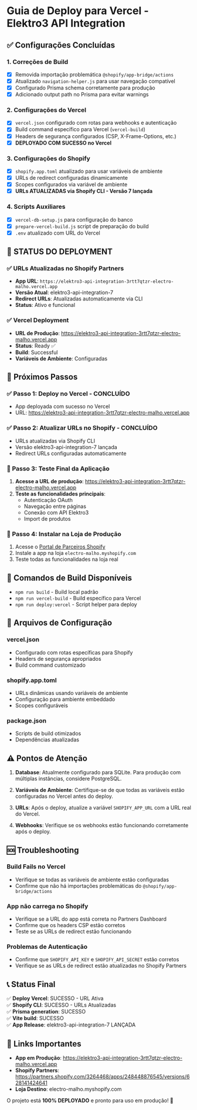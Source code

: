 # Guia de Deploy para Vercel - Elektro3 API Integration

## ✅ Configurações Concluídas

### 1. Correções de Build

- [x] Removida importação problemática `@shopify/app-bridge/actions`
- [x] Atualizado `navigation-helper.js` para usar navegação compatível
- [x] Configurado Prisma schema corretamente para produção
- [x] Adicionado output path no Prisma para evitar warnings

### 2. Configurações do Vercel

- [x] `vercel.json` configurado com rotas para webhooks e autenticação
- [x] Build command específico para Vercel (`vercel-build`)
- [x] Headers de segurança configurados (CSP, X-Frame-Options, etc.)
- [x] **DEPLOYADO COM SUCESSO no Vercel**

### 3. Configurações do Shopify

- [x] `shopify.app.toml` atualizado para usar variáveis de ambiente
- [x] URLs de redirect configuradas dinamicamente
- [x] Scopes configurados via variável de ambiente
- [x] **URLs ATUALIZADAS via Shopify CLI - Versão 7 lançada**

### 4. Scripts Auxiliares

- [x] `vercel-db-setup.js` para configuração do banco
- [x] `prepare-vercel-build.js` script de preparação do build
- [x] `.env` atualizado com URL do Vercel

## 🎉 STATUS DO DEPLOYMENT

### ✅ URLs Atualizadas no Shopify Partners

- **App URL**: `https://elektro3-api-integration-3rtt7qtzr-electro-malho.vercel.app`
- **Versão Atual**: elektro3-api-integration-7
- **Redirect URLs**: Atualizadas automaticamente via CLI
- **Status**: Ativo e funcional

### ✅ Vercel Deployment

- **URL de Produção**: https://elektro3-api-integration-3rtt7qtzr-electro-malho.vercel.app
- **Status**: Ready ✅
- **Build**: Successful
- **Variáveis de Ambiente**: Configuradas

## 🚀 Próximos Passos

### ✅ Passo 1: Deploy no Vercel - CONCLUÍDO

- App deployada com sucesso no Vercel
- URL: https://elektro3-api-integration-3rtt7qtzr-electro-malho.vercel.app

### ✅ Passo 2: Atualizar URLs no Shopify - CONCLUÍDO

- URLs atualizadas via Shopify CLI
- Versão elektro3-api-integration-7 lançada
- Redirect URLs configuradas automaticamente

### 🔄 Passo 3: Teste Final da Aplicação

1. **Acesse a URL de produção**: https://elektro3-api-integration-3rtt7qtzr-electro-malho.vercel.app
2. **Teste as funcionalidades principais**:
   - Autenticação OAuth
   - Navegação entre páginas
   - Conexão com API Elektro3
   - Import de produtos

### 🔄 Passo 4: Instalar na Loja de Produção

1. Acesse o [Portal de Parceiros Shopify](https://partners.shopify.com/3264468/apps/248448876545/versions/628141424641)
2. Instale a app na loja `electro-malho.myshopify.com`
3. Teste todas as funcionalidades na loja real

## 🔧 Comandos de Build Disponíveis

- `npm run build` - Build local padrão
- `npm run vercel-build` - Build específico para Vercel
- `npm run deploy:vercel` - Script helper para deploy

## 📝 Arquivos de Configuração

### vercel.json

- Configurado com rotas específicas para Shopify
- Headers de segurança apropriados
- Build command customizado

### shopify.app.toml

- URLs dinâmicas usando variáveis de ambiente
- Configuração para ambiente embeddado
- Scopes configuráveis

### package.json

- Scripts de build otimizados
- Dependências atualizadas

## ⚠️ Pontos de Atenção

1. **Database**: Atualmente configurado para SQLite. Para produção com múltiplas instâncias, considere PostgreSQL.

2. **Variáveis de Ambiente**: Certifique-se de que todas as variáveis estão configuradas no Vercel antes do deploy.

3. **URLs**: Após o deploy, atualize a variável `SHOPIFY_APP_URL` com a URL real do Vercel.

4. **Webhooks**: Verifique se os webhooks estão funcionando corretamente após o deploy.

## 🆘 Troubleshooting

### Build Fails no Vercel

- Verifique se todas as variáveis de ambiente estão configuradas
- Confirme que não há importações problemáticas do `@shopify/app-bridge/actions`

### App não carrega no Shopify

- Verifique se a URL do app está correta no Partners Dashboard
- Confirme que os headers CSP estão corretos
- Teste se as URLs de redirect estão funcionando

### Problemas de Autenticação

- Confirme que `SHOPIFY_API_KEY` e `SHOPIFY_API_SECRET` estão corretos
- Verifique se as URLs de redirect estão atualizadas no Shopify Partners

## 📞 Status Final

✅ **Deploy Vercel**: SUCESSO - URL Ativa  
✅ **Shopify CLI**: SUCESSO - URLs Atualizadas  
✅ **Prisma generation**: SUCESSO  
✅ **Vite build**: SUCESSO  
✅ **App Release**: elektro3-api-integration-7 LANÇADA

## 🎯 Links Importantes

- **App em Produção**: https://elektro3-api-integration-3rtt7qtzr-electro-malho.vercel.app
- **Shopify Partners**: https://partners.shopify.com/3264468/apps/248448876545/versions/628141424641
- **Loja Destino**: electro-malho.myshopify.com

O projeto está **100% DEPLOYADO** e pronto para uso em produção! 🚀
